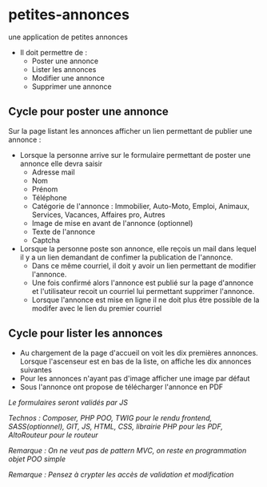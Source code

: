 # petites-annonces
une application de petites annonces

* Il doit permettre de :		
	* Poster une annonce	
	* Lister les annonces
	* Modifier une annonce
	* Supprimer une annonce
		
		
		
		
## Cycle pour poster une annonce	

Sur la page listant les annonces afficher un lien permettant de publier une annonce	:

* Lorsque la personne arrive sur le formulaire permettant de poster une annonce elle devra saisir	
	* Adresse mail
	* Nom
	* Prénom
	* Téléphone
	* Catégorie de l'annonce : Immobilier, Auto-Moto, Emploi, Animaux, Services, Vacances, Affaires pro, Autres
	* Image de mise en avant de l'annonce (optionnel)
	* Texte de l'annonce
	* Captcha
* Lorsque la personne poste son annonce, elle reçois un mail dans lequel il y a un lien demandant de confimer la publication de l'annonce.
	* Dans ce même courriel, il doit y avoir un lien permettant de modifier l'annonce.
	* Une fois confirmé alors l'annonce est publié sur la page d'annonce et l'utilisateur recoit un courriel lui permettant supprimer l'annonce. 	
	* Lorsque l'annonce est mise en ligne il ne doit plus être possible de la modifer avec le lien du premier courriel
		
## Cycle pour lister les annonces	

* Au chargement de la page d'accueil on voit les dix premières annonces. Lorsque l'ascenseur est en bas de la liste, on affiche les dix annonces suivantes 	
* Pour les annonces n'ayant pas d'image afficher une image par défaut	
* Sous l'annonce ont propose de télécharger l'annonce en PDF	


*Le formulaires seront validés par JS*

*Technos : Composer, PHP POO, TWIG pour le rendu frontend, SASS(optionnel), GIT, JS, HTML, CSS, librairie PHP pour les PDF, AltoRouteur pour le routeur*

*Remarque :  On ne veut pas de pattern MVC, on reste en programmation objet POO simple*

*Remarque : Pensez à crypter les accès de validation et modification*

